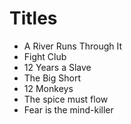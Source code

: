 
# Titles

- A River Runs Through It
- Fight Club
- 12 Years a Slave
- The Big Short
- 12 Monkeys
- The spice must flow
- Fear is the mind-killer
